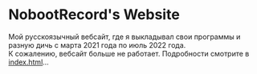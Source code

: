 # NobootRecord's Website

Мой русскоязычный вебсайт, где я выкладывал свои программы и разную дичь с марта 2021 года по июль 2022 года.\
К сожалению, вебсайт больше не работает. Подробности смотрите в [index.html](index.html)...
